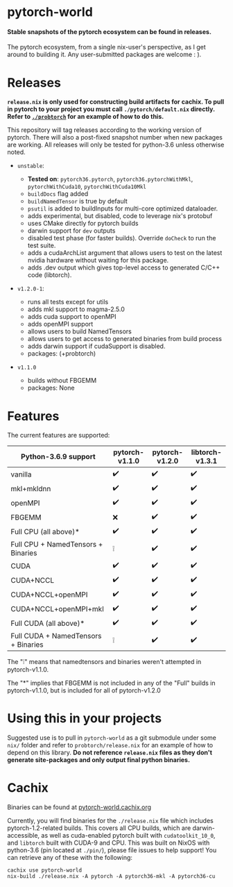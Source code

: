 pytorch-world
=============
<h4>Stable snapshots of the pytorch ecosystem can be found in releases.</h4>

The pytorch ecosystem, from a single nix-user's perspective, as I get around to building it.
Any user-submitted packages are welcome : ).

Releases
============================

**`release.nix` is only used for constructing build artifacts for cachix.
To pull in pytorch to your project you must call `./pytorch/default.nix` directly.
Refer to [`./probtorch`][ptre] for an example of how to do this.**

[ptre]:https://github.com/stites/pytorch-world/blob/unstable/probtorch/release.nix#L16-L21

This repository will tag releases according to the working version of pytorch.
There will also a post-fixed snapshot number when new packages are working.
All releases will only be tested for python-3.6 unless otherwise noted.

- `unstable`:
  - **Tested on**: `pytorch36.pytorch`, `pytorch36.pytorchWithMkl`, `pytorchWithCuda10`, `pytorchWithCuda10Mkl`
  - `buildDocs` flag added
  - `buildNamedTensor` is true by default
  - `psutil` is added to buildInputs for multi-core optimized dataloader.
  - adds experimental, but disabled, code to leverage nix's protobuf
  - uses CMake directly for pytorch builds
  - darwin support for `dev` outputs
  - disabled test phase (for faster builds). Override `doCheck` to run the test suite.
  - adds a cudaArchList argument that allows users to test on the latest nvidia hardware without waiting for this package.
  - adds .dev output which gives top-level access to generated C/C++ code (libtorch).

- `v1.2.0-1`:
  - runs all tests except for utils
  - adds mkl support to magma-2.5.0
  - adds cuda support to openMPI
  - adds openMPI support
  - allows users to build NamedTensors
  - allows users to get access to generated binaries from build process
  - adds darwin support if cudaSupport is disabled.
  - packages: (+probtorch)

- `v1.1.0`
  - builds without FBGEMM
  - packages: None


Features
=============

The current features are supported:

| **Python-3.6.9 support**            | pytorch-v1.1.0     | pytorch-v1.2.0     | libtorch-v1.3.1    |
| ----------------------------------- | ------------------ | ------------------ | ------------------ |
| vanilla                             | :heavy_check_mark: | :heavy_check_mark: | :heavy_check_mark: |
| mkl+mkldnn                          | :heavy_check_mark: | :heavy_check_mark: | :heavy_check_mark: |
| openMPI                             | :heavy_check_mark: | :heavy_check_mark: | :heavy_check_mark: |
| FBGEMM                              | :x:                | :heavy_check_mark: | :heavy_check_mark: |
| Full CPU (all above)*               | :heavy_check_mark: | :heavy_check_mark: | :heavy_check_mark: |
| Full CPU + NamedTensors + Binaries  | :grey_exclamation: | :heavy_check_mark: | :heavy_check_mark: |
| CUDA                                | :heavy_check_mark: | :heavy_check_mark: | :heavy_check_mark: |
| CUDA+NCCL                           | :heavy_check_mark: | :heavy_check_mark: | :heavy_check_mark: |
| CUDA+NCCL+openMPI                   | :heavy_check_mark: | :heavy_check_mark: | :heavy_check_mark: |
| CUDA+NCCL+openMPI+mkl               | :heavy_check_mark: | :heavy_check_mark: | :heavy_check_mark: |
| Full CUDA (all above)*              | :heavy_check_mark: | :heavy_check_mark: | :heavy_check_mark: |
| Full CUDA + NamedTensors + Binaries | :grey_exclamation: | :heavy_check_mark: | :heavy_check_mark: |

The ":grey_exclamation:" means that namedtensors and binaries weren't attempted in pytorch-v1.1.0.

The "*" implies that FBGEMM is not included in any of the "Full" builds in pytorch-v1.1.0, but is included for all of pytorch-v1.2.0


Using this in your projects
============================

Suggested use is to pull in `pytorch-world` as a git submodule under some `nix/` folder and refer to `probtorch/release.nix` for an example of how to depend on this library.
**Do not reference `release.nix` files as they don't generate site-packages and only output final python binaries.**

Cachix
=============

Binaries can be found at [pytorch-world.cachix.org](https://pytorch-world.cachix.org)

Currently, you will find binaries for the `./release.nix` file which includes pytorch-1.2-related builds.
This covers all CPU builds, which are darwin-accessible, as well as cuda-enabled pytorch built with `cudatoolkit_10_0`, and `libtorch` built with CUDA-9 and CPU.
This was built on NixOS with python-3.6 (pin located at `./pin/`), please file issues to help support!
You can retrieve any of these with the following:

```
cachix use pytorch-world
nix-build ./release.nix -A pytorch -A pytorch36-mkl -A pytorch36-cu
```

